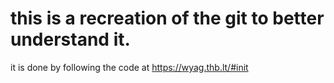 # this is a recreation of the git to better understand it. 
it is done by following the code at https://wyag.thb.lt/#init
